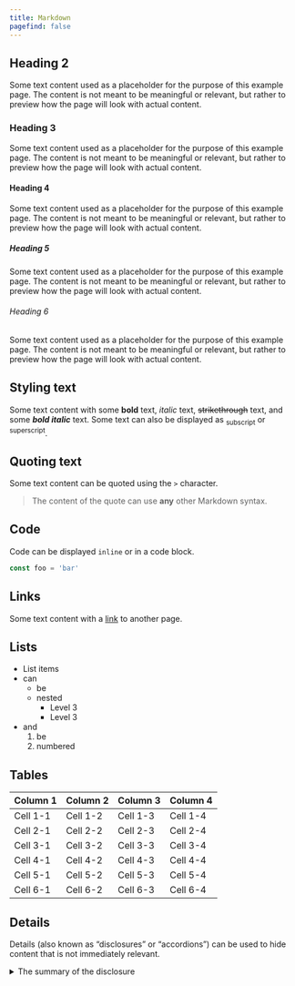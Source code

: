 ```yaml
---
title: Markdown
pagefind: false
---
```


## Heading 2

Some text content used as a placeholder for the purpose of this example page. The content is not meant to be meaningful or relevant, but rather to preview how the page will look with actual content.

### Heading 3

Some text content used as a placeholder for the purpose of this example page. The content is not meant to be meaningful or relevant, but rather to preview how the page will look with actual content.

#### Heading 4

Some text content used as a placeholder for the purpose of this example page. The content is not meant to be meaningful or relevant, but rather to preview how the page will look with actual content.

##### Heading 5

Some text content used as a placeholder for the purpose of this example page. The content is not meant to be meaningful or relevant, but rather to preview how the page will look with actual content.

###### Heading 6

Some text content used as a placeholder for the purpose of this example page. The content is not meant to be meaningful or relevant, but rather to preview how the page will look with actual content.

## Styling text

Some text content with some **bold** text, _italic_ text, ~~strikethrough~~ text, and some **_bold italic_** text. Some text can also be displayed as <sub>subscript</sub> or <sup>superscript</sup>.

## Quoting text

Some text content can be quoted using the `>` character.

> The content of the quote can use **any** other Markdown syntax.

## Code

Code can be displayed `inline` or in a code block.

```js
const foo = 'bar'
```

## Links

Some text content with a [link](#_) to another page.

## Lists

- List items
- can
  - be
  - nested
      - Level 3
      - Level 3
- and
  1. be
  2. numbered  

## Tables

| Column 1 | Column 2 | Column 3 | Column 4 |
| -------- | -------- | -------- | -------- |
| Cell 1-1 | Cell 1-2 | Cell 1-3 | Cell 1-4 |
| Cell 2-1 | Cell 2-2 | Cell 2-3 | Cell 2-4 |
| Cell 3-1 | Cell 3-2 | Cell 3-3 | Cell 3-4 |
| Cell 4-1 | Cell 4-2 | Cell 4-3 | Cell 4-4 |
| Cell 5-1 | Cell 5-2 | Cell 5-3 | Cell 5-4 |
| Cell 6-1 | Cell 6-2 | Cell 6-3 | Cell 6-4 |

## Details

Details (also known as “disclosures” or “accordions”) can be used to hide content that is not immediately relevant.

<details>
<summary>The summary of the disclosure</summary>

The content of the [disclosure](https://starlight.astro.build/guides/authoring-content/#details) that can use any other Markdown syntax.

</details>
